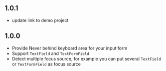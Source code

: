 
## 1.0.1

* update link to demo project

## 1.0.0

* Provide Never behind keyboard area for your input form
* Support `TextField` and `TextFormField`
* Detect multiple focus source, for example you can put several `TextField` or `TextFormField` as focus source
